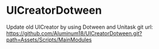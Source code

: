 # UICreatorDotween
Update old UICreator by using Dotween and Unitask
git url: https://github.com/Aluminum18/UICreatorDotween.git?path=Assets/Scripts/MainModules
